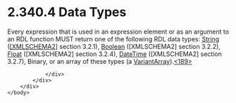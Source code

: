 <html dir="LTR" xmlns:mshelp="http://msdn.microsoft.com/mshelp" xmlns:ddue="http://ddue.schemas.microsoft.com/authoring/2003/5" xmlns:xlink="http://www.w3.org/1999/xlink" xmlns:tool="http://www.microsoft.com/tooltip">
    <head>
        <meta http-equiv="Content-Type" content="text/html; CHARSET=utf-8"></meta>
        <meta name="save" content="history"></meta>
        <title>2.340.4 Data Types</title>
        <xml>
            <mshelp:toctitle title="2.340.4 Data Types"></mshelp:toctitle>
            <mshelp:rltitle title="[MS-RDL]: Data Types"></mshelp:rltitle>
            <mshelp:keyword index="A" term="8a3a7d63-9c04-4dbb-98ae-6a26b5188643"></mshelp:keyword>
            <mshelp:attr name="DCSext.ContentType" value="open specification"></mshelp:attr>
            <mshelp:attr name="AssetID" value="8a3a7d63-9c04-4dbb-98ae-6a26b5188643"></mshelp:attr>
            <mshelp:attr name="TopicType" value="kbRef"></mshelp:attr>
            <mshelp:attr name="DCSext.Title" value="[MS-RDL]: Data Types" />
        </xml>
    </head>
    <body>
        <div id="header">
            <h1 class="heading">2.340.4 Data Types</h1>
        </div>
        <div id="mainSection">
            <div id="mainBody">
                <div id="allHistory" class="saveHistory"></div>
                <div id="sectionSection0" class="section" name="collapseableSection">
                    

<p>Every expression that is used in an expression element or as
an argument to an RDL function MUST return one of the following RDL data types:
<a href="1ed81ef3-a683-45e3-aaad-bd2bbe71bc3d.html">String</a> (<a href="https://go.microsoft.com/fwlink/?LinkId=90610">[XMLSCHEMA2]</a> section
3.2.1), <a href="4802fa14-3619-43fa-9898-3acab160a24c.html">Boolean</a>
([XMLSCHEMA2] section 3.2.2), <a href="c7d0946f-992e-4abc-a304-09b53e030692.html">Float</a> ([XMLSCHEMA2]
section 3.2.4), <a href="d3b6da93-3935-4a28-8521-268d6f7f9a9d.html">DateTime</a>
([XMLSCHEMA2] section 3.2.7), Binary, or an array of these types (a <a href="b2482b3f-74ab-4ca8-a9e5-c07955011743.html#gt_6f3d0afd-66e5-4dcd-91d6-8b77b9d08a6a">VariantArray</a>).<a id="Appendix_A_Target_189"></a><a href="1fe5fd87-2de5-4b2c-b762-5a4fd1373621.html#Appendix_A_189" aria-label="Product behavior note 189">&lt;189&gt;</a></p>


                </div>
            </div>
        </div>
    </body>
</html>